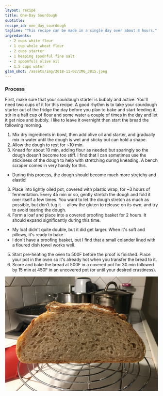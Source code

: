 ```yaml
---
layout: recipe
title: One-Day Sourdough
subtitle:
recipe_id: one_day_sourdough 
tagline: "This recipe can be made in a single day over about 8 hours."
ingredients:
  - 2 cups white flour
  - 1 cup whole wheat flour
  - 2 cups starter
  - 1 heaping spoonful fine salt
  - 2 spoonfuls olive oil
  - 1.5 cups water
glam_shot: /assets/img/2018-11-02/IMG_3815.jpeg
---
```


### Process

First, make sure that your sourdough starter is bubbly and active. You'll need two cups of it for this recipe. A good rhythm is to take your sourdough starter out of the fridge the day before you plan to bake and start feeding it, stir in a half cup of flour and some water a couple of times in the day and let it get nice and bubbly. I like to leave it overnight then start the bread the following morning.

1. Mix dry ingredients in bowl, then add olive oil and starter, and gradually mix in water until the dough is wet and sticky but can hold a shape.
2. Allow the dough to rest for ~10 min.
2. Knead for about 10 min, adding flour as needed but sparingly so the dough doesn't become too stiff. I find that I can sometimes use the stickiness of the dough to help with stretching during kneading. A bench scraper comes in very handy for this.
  - During this process, the dough should become much more stretchy and elastic!
3. Place into lightly oiled pot, covered with plastic wrap, for ~3 hours of fermentation. Every 45 min or so, gently stretch the dough and fold it over itself a few times. You want to let the dough stretch as much as possible, but don't tug it -- allow the gluten to release on its own, and try to avoid tearing the dough. 
4. Form a loaf and place into a covered proofing basket for 2 hours. It should expand significantly during this time. 
  - My loaf didn't quite double, but it did get larger. When it's soft and pillowy, it's ready to bake.
  - I don't have a proofing basket, but I find that a small colander lined with a floured dish towel works well.
5. Start pre-heating the oven to 500F before the proof is finished. Place your pot in the oven so it's already hot when you transfer the bread to it.
5. Score and bake the bread at 500F in a covered pot for 30 min followed by 15 min at 450F in an uncovered pot (or until your desired crustiness).


![](/assets/img/2018-11-02/IMG_3816.jpeg)

